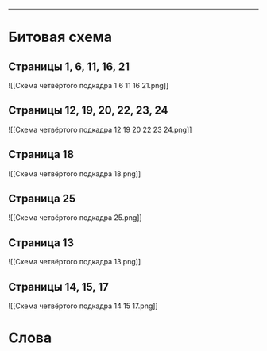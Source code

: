 
---
# Битовая схема
## Страницы 1, 6, 11, 16, 21
![[Схема четвёртого подкадра 1 6 11 16 21.png]]
## Страницы 12, 19, 20, 22, 23, 24
![[Схема четвёртого подкадра 12 19 20 22 23 24.png]]
## Страница 18
![[Схема четвёртого подкадра 18.png]]
## Страница 25
![[Схема четвёртого подкадра 25.png]]
## Страница 13
![[Схема четвёртого подкадра 13.png]]
## Страницы 14, 15, 17
![[Схема четвёртого подкадра 14 15 17.png]]
# Слова
